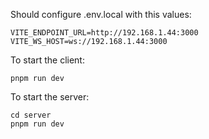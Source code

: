 Should configure .env.local with this values:

```
VITE_ENDPOINT_URL=http://192.168.1.44:3000
VITE_WS_HOST=ws://192.168.1.44:3000
```

To start the client:

```
pnpm run dev
```

To start the server:

```
cd server
pnpm run dev
```

